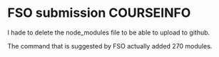 # FSO submission COURSEINFO

I hade to delete the node_modules file to be able to upload to github.

The command that is suggested by FSO actually added 270 modules.
